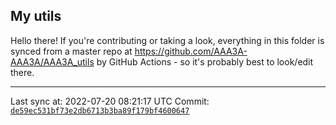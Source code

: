 ## My utils

Hello there! If you're contributing or taking a look, everything in this folder
is synced from a master repo at https://github.com/AAA3A-AAA3A/AAA3A_utils by GitHub Actions -
so it's probably best to look/edit there.

---

Last sync at: 2022-07-20 08:21:17 UTC
Commit: [`de59ec531bf73e2db6713b3ba89f179bf4600647`](https://github.com/AAA3A-AAA3A/AAA3A_utils/commit/de59ec531bf73e2db6713b3ba89f179bf4600647)
